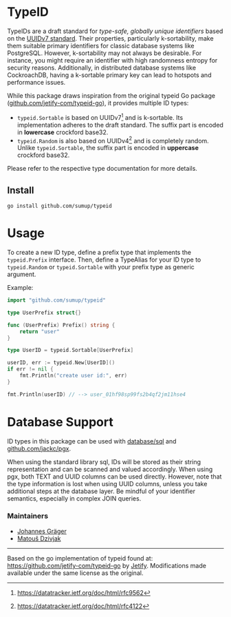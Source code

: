 # TypeID

TypeIDs are a draft standard for *type-safe, globally unique identifiers* based on the [UUIDv7 standard](https://datatracker.ietf.org/doc/html/rfc9562). Their properties, particularly k-sortability, make them suitable primary identifiers for classic database systems like PostgreSQL. However, k-sortability may not always be desirable. For instance, you might require an identifier with high randomness entropy for security reasons. Additionally, in distributed database systems like CockroachDB, having a k-sortable primary key can lead to hotspots and performance issues.

While this package draws inspiration from the original typeid Go package ([github.com/jetify-com/typeid-go](https://github.com/jetify-com/typeid-go)), it provides multiple ID types:

- `typeid.Sortable` is based on UUIDv7[^UUIDv7] and is k-sortable. Its implementation adheres to the draft standard. The suffix part is encoded in **lowercase** crockford base32.
- `typeid.Random` is also based on UUIDv4[^UUIDv4] and is completely random. Unlike `typeid.Sortable`, the suffix part is encoded in **uppercase** crockford base32.

Please refer to the respective type documentation for more details.

## Install

```shell
go install github.com/sumup/typeid
```

# Usage

To create a new ID type, define a prefix type that implements the `typeid.Prefix` interface. Then, define a TypeAlias for your ID type to `typeid.Random` or `typeid.Sortable` with your prefix type as generic argument.

Example:

```go
import "github.com/sumup/typeid"

type UserPrefix struct{}

func (UserPrefix) Prefix() string {
    return "user"
}

type UserID = typeid.Sortable[UserPrefix]

userID, err := typeid.New[UserID]()
if err != nil {
    fmt.Println("create user id:", err)
}

fmt.Println(userID) // --> user_01hf98sp99fs2b4qf2jm11hse4
```

# Database Support

ID types in this package can be used with [database/sql](https://pkg.go.dev/database/sql) and [github.com/jackc/pgx](https://pkg.go.dev/github.com/jackc/pgx/v5).

When using the standard library sql, IDs will be stored as their string representation and can be scanned and valued accordingly. When using pgx, both TEXT and UUID columns can be used directly. However, note that the type information is lost when using UUID columns, unless you take additional steps at the database layer. Be mindful of your identifier semantics, especially in complex JOIN queries.

### Maintainers

- [Johannes Gräger](mailto:johannes.graeger@sumup.com)
- [Matouš Dzivjak](mailto:matous.dzivjak@sumup.com)

---

Based on the go implementation of typeid found at: https://github.com/jetify-com/typeid-go by [Jetify](https://www.jetify.com/).
Modifications made available under the same license as the original.

[^UUIDv7]: https://datatracker.ietf.org/doc/html/rfc9562
[^UUIDv4]: https://datatracker.ietf.org/doc/html/rfc4122

